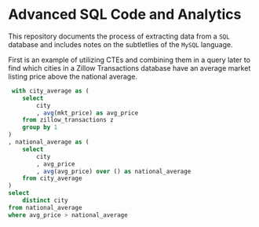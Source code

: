 # Advanced SQL Code and Analytics

This repository documents the process of extracting data from a `SQL` database and includes notes on the subtletlies of the `MySQL` language.

First is an example of utilizing CTEs and combining them in a query later to find which cities in a Zillow Transactions database have an average market listing price above the national average.

```sql
 with city_average as (
    select 
        city 
        , avg(mkt_price) as avg_price
    from zillow_transactions z
    group by 1 
) 
, national_average as ( 
    select 
        city 
        , avg_price 
        , avg(avg_price) over () as national_average
    from city_average
) 
select 
    distinct city 
from national_average 
where avg_price > national_average
```









